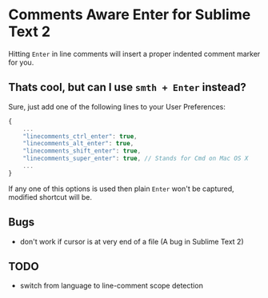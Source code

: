 # Comments Aware Enter for Sublime Text 2

Hitting `Enter` in line comments will insert a proper indented comment marker for you.

## Thats cool, but can I use `smth + Enter` instead?

Sure, just add one of the following lines to your User Preferences:

```js
{
    ...
    "linecomments_ctrl_enter": true,
    "linecomments_alt_enter": true,
    "linecomments_shift_enter": true,
    "linecomments_super_enter": true, // Stands for Cmd on Mac OS X
    ...
}
```

If any one of this options is used then plain `Enter` won't be captured, modified shortcut will be.


## Bugs

- don't work if cursor is at very end of a file (A bug in Sublime Text 2)

## TODO

- switch from language to line-comment scope detection
